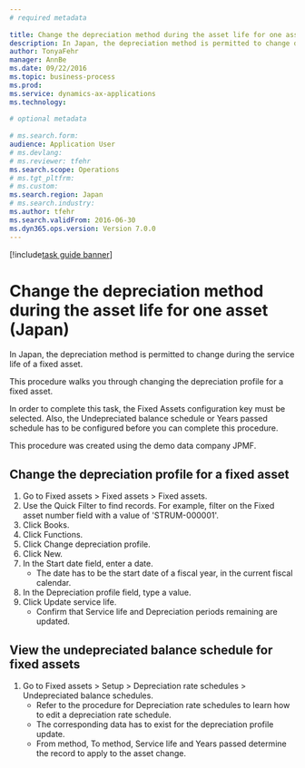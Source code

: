 ```yaml
--- 
# required metadata 
 
title: Change the depreciation method during the asset life for one asset (Japan)
description: In Japan, the depreciation method is permitted to change during the service life of a fixed asset. 
author: TonyaFehr 
manager: AnnBe 
ms.date: 09/22/2016
ms.topic: business-process 
ms.prod:  
ms.service: dynamics-ax-applications 
ms.technology:  
 
# optional metadata 
 
# ms.search.form:   
audience: Application User 
# ms.devlang:  
# ms.reviewer: tfehr 
ms.search.scope: Operations 
# ms.tgt_pltfrm:  
# ms.custom:  
ms.search.region: Japan
# ms.search.industry: 
ms.author: tfehr 
ms.search.validFrom: 2016-06-30 
ms.dyn365.ops.version: Version 7.0.0 
---
```


[!include[task guide banner](.../includes/task-guide-banner.md)]

# Change the depreciation method during the asset life for one asset (Japan)

In Japan, the depreciation method is permitted to change during the service life of a fixed asset.

This procedure walks you through changing the depreciation profile for a fixed asset.

In order to complete this task, the Fixed Assets configuration key must be selected. Also, the Undepreciated balance schedule or Years passed schedule has to be configured before you can complete this procedure.

This procedure was created using the demo data company JPMF.


## Change the depreciation profile for a fixed asset
1. Go to Fixed assets > Fixed assets > Fixed assets.
2. Use the Quick Filter to find records. For example, filter on the Fixed asset number field with a value of 'STRUM-000001'.
3. Click Books.
4. Click Functions.
5. Click Change depreciation profile.
6. Click New.
7. In the Start date field, enter a date.
    * The date has to be the start date of a fiscal year, in the current fiscal calendar.  
8. In the Depreciation profile field, type a value.
9. Click Update service life.
    * Confirm that Service life and Depreciation periods remaining are updated.  

## View the undepreciated balance schedule for fixed assets
1. Go to Fixed assets > Setup > Depreciation rate schedules > Undepreciated balance schedules.
    * Refer to the procedure for Depreciation rate schedules to learn how to edit a depreciation rate schedule.  
    * The corresponding data has to exist for the depreciation profile update.  
    * From method, To method, Service life and Years passed determine the record to apply to the asset change.  

